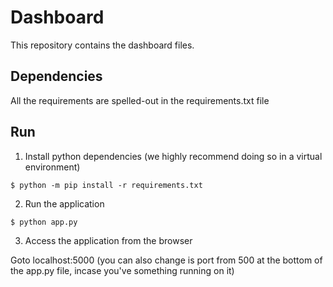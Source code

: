 # Dashboard

This repository contains the dashboard files.

## Dependencies
All the requirements are spelled-out in the requirements.txt file

## Run
1. Install python dependencies (we highly recommend doing so in a virtual environment)

`$ python -m pip install -r requirements.txt`

2. Run the application

`$ python app.py`

3. Access the application from the browser

Goto localhost:5000 (you can also change is port from 500 at the bottom of the app.py file, incase you've something running on it)

